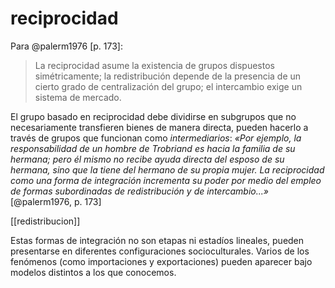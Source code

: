 # reciprocidad
Para @palerm1976 [p. 173]:

>La reciprocidad asume la existencia de grupos dispuestos simétricamente; la redistribución depende de la presencia de un cierto grado de centralización del grupo; el intercambio exige un sistema de mercado.

El grupo basado en reciprocidad debe dividirse en subgrupos que no necesariamente transfieren bienes de manera directa, pueden hacerlo a través de grupos que funcionan como *intermediarios*: *«Por ejemplo, la responsabilidad de un hombre de Trobriand es hacia la familia de su hermana; pero él mismo no recibe ayuda directa del esposo de su hermana, sino que la tiene del hermano de su propia mujer. La reciprocidad como una forma de integración incrementa su poder por medio del empleo de formas subordinadas de redistribución y de intercambio...»* [@palerm1976, p. 173]

[[redistribucion]]

Estas formas de integración no son etapas ni estadíos lineales, pueden presentarse en diferentes configuraciones socioculturales. Varios de los fenómenos (como importaciones y exportaciones) pueden aparecer bajo modelos distintos a los que conocemos.
